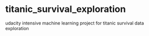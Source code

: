 # titanic_survival_exploration
udacity intensive machine learning project for titanic survival data exploration
